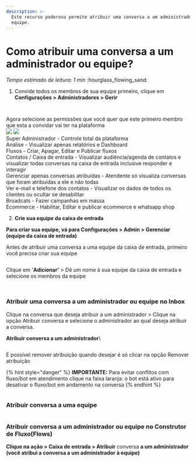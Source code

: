 ```yaml
---
description: >-
  Este recurso poderoso permite atribuir uma conversa a um administrador ou
  equipe.
---
```


# Como atribuir uma conversa a um administrador ou equipe?

_Tempo estimado de leitura: 1 min_ :hourglass\_flowing\_sand:

1. Convide todos os membros de sua equipe primeiro, clique em **Configurações > Administradores > Gerir**

<figure><img src="../.gitbook/assets/image (85).png" alt=""><figcaption></figcaption></figure>

<figure><img src="../.gitbook/assets/image (86).png" alt=""><figcaption></figcaption></figure>

Agora selecione as permissões que você quer que este primeiro membro que esta a convidar vai ter na plataforma\
![](<../.gitbook/assets/image (87).png>) ![](<../.gitbook/assets/image (88).png>)\
Super Administrador - Controle total da plataforma\
Análise - Visualizar apenas relatórios e Dashboard\
Fluxos - Criar, Apagar, Editar e Publicar fluxos\
Contatos / Caixa de entrada - Visualizar audiência/agenda de contatos e visualizar todas conversas na caixa de entrada inclusive responder e interagir\
Gerenciar apenas conversas atribuídas - Atendente só visualiza conversas que foram atribuídas a ele e não todas\
Ver e-mail e telefone dos contatos - Visualizar os dados de todos os clientes ou ocultar se desabilitar\
Broadcats - Fazer campanhas em massa\
Ecommerce - Habilitar, Editar e publicar ecommerce e whatsapp shop

2. **Crie sua equipe da caixa de entrada**

**Para criar sua equipe, vá para Configurações > Admin > Gerenciar (equipe da caixa de entrada)**

Antes de atribuir uma conversa a uma equipe da caixa de entrada, primeiro você precisa criar sua equipe

<figure><img src="../.gitbook/assets/image (82).png" alt=""><figcaption></figcaption></figure>

Clique em '**Adicionar'** > Dê um nome à sua equipe da caixa de entrada e selecione os membros da equipe

<figure><img src="../.gitbook/assets/image (83).png" alt=""><figcaption></figcaption></figure>

<figure><img src="../.gitbook/assets/image (84).png" alt=""><figcaption></figcaption></figure>

### **Atribuir uma conversa a um administrador ou equipe no Inbox**

Clique na conversa que deseja atribuir a um administrador > Clique na opção Atribuir conversa e selecione o administrador ao qual deseja atribuir a conversa.

**Atribuir conversa a um administrador**\


<figure><img src="../.gitbook/assets/image (90).png" alt=""><figcaption></figcaption></figure>

É possível remover atribuição quando desejar é só clicar na opção Remover atribuição

{% hint style="danger" %}
**IMPORTANTE:** Para evitar conflitos com fluxo/bot em atendimento clique na faixa laranja: o bot está ativo para desativar o fluxo/bot em andamento na conversa
{% endhint %}

<figure><img src="../.gitbook/assets/image (91).png" alt=""><figcaption></figcaption></figure>

### **Atribuir conversa a uma equipe**

<figure><img src="../.gitbook/assets/image (92).png" alt=""><figcaption></figcaption></figure>

### Atribuir conversa a um administrador ou equipe no Construtor de Fluxo(Flows)

**Clique na ação > Caixa de entrada > Atribuir** conversa **a um administrador (você atribui a conversa a um administrador à equipe)**

<figure><img src="../.gitbook/assets/image (97).png" alt=""><figcaption></figcaption></figure>

<figure><img src="../.gitbook/assets/image (95).png" alt=""><figcaption></figcaption></figure>

